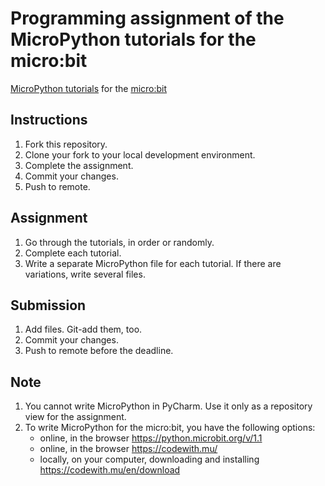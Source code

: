 # Programming assignment of the MicroPython tutorials for the micro:bit

[MicroPython tutorials](https://microbit-micropython.readthedocs.io/en/latest/index.html) for the [micro:bit](https://microbit.org/code/)

## Instructions

1. Fork this repository.
2. Clone your fork to your local development environment.
3. Complete the assignment.
4. Commit your changes.
5. Push to remote.

## Assignment

1. Go through the tutorials, in order or randomly.
2. Complete each tutorial.
3. Write a separate MicroPython file for each tutorial. If there are variations, write several files.

## Submission

1. Add files. Git-add them, too.
2. Commit your changes.
3. Push to remote before the deadline.

## Note

1. You cannot write MicroPython in PyCharm. Use it only as a repository view for the assignment.
2. To write MicroPython for the micro:bit, you have the following options:
   - online, in the browser https://python.microbit.org/v/1.1
   - online, in the browser https://codewith.mu/
   - locally, on your computer, downloading and installing https://codewith.mu/en/download 
